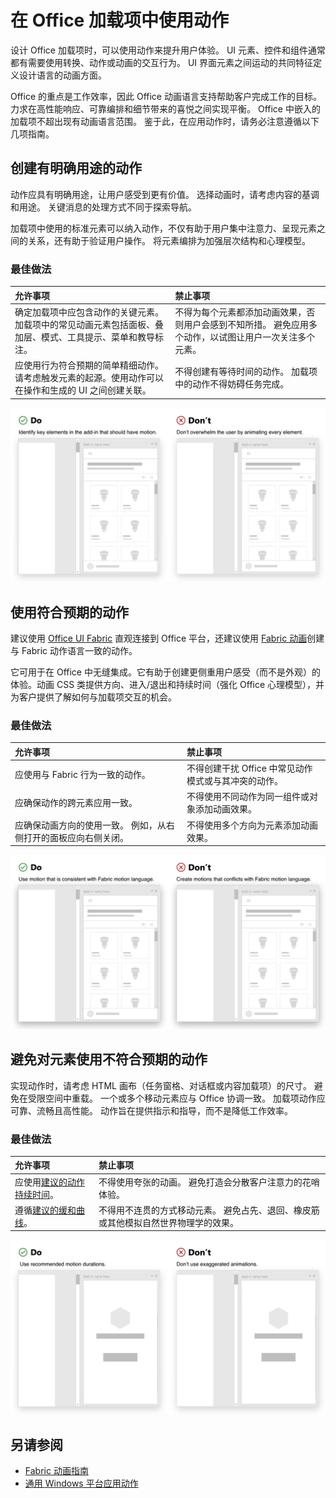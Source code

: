 # <a name="using-motion-in-office-add-ins"></a>在 Office 加载项中使用动作

设计 Office 加载项时，可以使用动作来提升用户体验。 UI 元素、控件和组件通常都有需要使用转换、动作或动画的交互行为。 UI 界面元素之间运动的共同特征定义设计语言的动画方面。 

Office 的重点是工作效率，因此 Office 动画语言支持帮助客户完成工作的目标。 力求在高性能响应、可靠编排和细节带来的喜悦之间实现平衡。 Office 中嵌入的加载项不超出现有动画语言范围。 鉴于此，在应用动作时，请务必注意遵循以下几项指南。 


## <a name="create-motion-with-a-purpose"></a>创建有明确用途的动作

动作应具有明确用途，让用户感受到更有价值。 选择动画时，请考虑内容的基调和用途。 关键消息的处理方式不同于探索导航。

加载项中使用的标准元素可以纳入动作，不仅有助于用户集中注意力、呈现元素之间的关系，还有助于验证用户操作。 将元素编排为加强层次结构和心理模型。



### <a name="best-practices"></a>最佳做法

|允许事项|禁止事项|
|:-----|:-----|
|确定加载项中应包含动作的关键元素。 加载项中的常见动画元素包括面板、叠加层、模式、工具提示、菜单和教导标注。| 不得为每个元素都添加动画效果，否则用户会感到不知所措。 避免应用多个动作，以试图让用户一次关注多个元素。 |
|应使用行为符合预期的简单精细动作。请考虑触发元素的起源。使用动作可以在操作和生成的 UI 之间创建关联。 | 不得创建有等待时间的动作。 加载项中的动作不得妨碍任务完成。|

![左 gif 显示打开后移动元素最少的面板，右 gif 显示打开后包含许多移动元素的面板](../images/add-in-motion-purpose.gif)



## <a name="use-expected-motions"></a>使用符合预期的动作
建议使用 [Office UI Fabric](https://developer.microsoft.com/en-us/fabric) 直观连接到 Office 平台，还建议使用 [Fabric 动画](https://developer.microsoft.com/en-us/fabric#/styles/animations)创建与 Fabric 动作语言一致的动作。 

它可用于在 Office 中无缝集成。它有助于创建更侧重用户感受（而不是外观）的体验。动画 CSS 类提供方向、进入/退出和持续时间（强化 Office 心理模型），并为客户提供了解如何与加载项交互的机会。

### <a name="best-practices"></a>最佳做法


|允许事项|禁止事项|
|:-----|:-----|
|应使用与 Fabric 行为一致的动作。| 不得创建干扰 Office 中常见动作模式或与其冲突的动作。 
|应确保动作的跨元素应用一致。| 不得使用不同动作为同一组件或对象添加动画效果。|
|应确保动画方向的使用一致。 例如，从右侧打开的面板应向右侧关闭。|不得使用多个方向为元素添加动画效果。

![左 gif 显示模式以预期方式打开，右 gif 显示模式以异常方式打开](../images/add-in-motion-expected.gif)

## <a name="avoid-out-of-character-motion-for-an-element"></a>避免对元素使用不符合预期的动作

实现动作时，请考虑 HTML 画布（任务窗格、对话框或内容加载项）的尺寸。 避免在受限空间中重载。 一个或多个移动元素应与 Office 协调一致。 加载项动作应可靠、流畅且高性能。 动作旨在提供指示和指导，而不是降低工作效率。

### <a name="best-practices"></a>最佳做法

|允许事项|禁止事项|
|:-----|:-----|
| 应使用[建议的动作持续时间](https://developer.microsoft.com/fabric#/styles/animations)。 | 不得使用夸张的动画。 避免打造会分散客户注意力的花哨体验。
| 遵循[建议的缓和曲线](https://docs.microsoft.com/windows/uwp/design/motion/timing-and-easing#easing-in-fluent-motion)。  |不得用不连贯的方式移动元素。 避免占先、退回、橡皮筋或其他模拟自然世界物理学的效果。|

![左 gif 显示使用缓和淡化效果加载磁贴，右 gif 显示使用退回效果加载磁贴](../images/add-in-motion-character.gif)

## <a name="see-also"></a>另请参阅

* [Fabric 动画指南](https://developer.microsoft.com/fabric#/styles/animations)
* [通用 Windows 平台应用动作](https://docs.microsoft.com/windows/uwp/design/motion)

